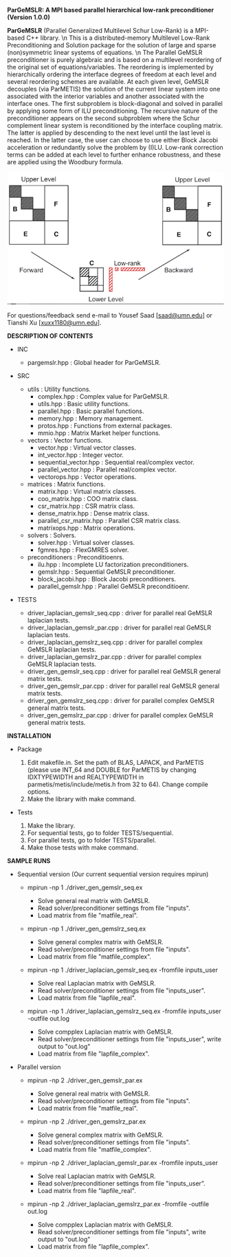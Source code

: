 **ParGeMSLR: A MPI based parallel hierarchical low-rank preconditioner (Version 1.0.0)**

**ParGeMSLR** (Parallel Generalized Multilevel Schur Low-Rank) is a MPI-based C++ library. \n 
This is a distributed-memory Multilevel Low-Rank Preconditioning and Solution package for the solution of large and sparse (non)symmetric linear systems of equations. \n
The Parallel GeMSLR preconditioner is purely algebraic and is based on a multilevel reordering of the original set of equations/variables. 
The reordering is implemented by hierarchically ordering the interface degrees of freedom at each level and several reordering schemes are available. 
At each given level, GeMSLR decouples (via ParMETIS) the solution of the current linear system into one associated with the interior variables and another associated with the interface ones.
The first subproblem is block-diagonal and solved in parallel by applying some form of ILU preconditioning. 
The recursive nature of the preconditioner appears on the second subproblem where the Schur complement linear system is reconditioned by the interface coupling matrix. 
The latter is applied by descending to the next level until the last level is reached. 
In the latter case, the user can choose to use either Block Jacobi acceleration or redundantly solve the problem by (I)LU. 
Low-rank correction terms can be added at each level to further enhance robustness, and these are applied using the Woodbury formula.

![ParGeMSLR](2-levels.png)

For questions/feedback send e-mail to Yousef Saad [saad@umn.edu] or Tianshi Xu [xuxx1180@umn.edu].


**DESCRIPTION OF CONTENTS**

 * INC
   - pargemslr.hpp                     : Global header for ParGeMSLR.

 * SRC
   - utils                             : Utility functions.
      - complex.hpp                    : Complex value for ParGeMSLR.
      - utils.hpp                      : Basic utility functions.
      - parallel.hpp                   : Basic parallel functions.
      - memory.hpp                     : Memory management.
      - protos.hpp                     : Functions from external packages.
      - mmio.hpp                       : Matrix Market helper functions.
   - vectors                           : Vector functions.
      - vector.hpp                     : Virtual vector classes.
      - int_vector.hpp                 : Integer vector.
      - sequential_vector.hpp          : Sequential real/complex vector.
      - parallel_vector.hpp            : Parallel real/complex vector.
      - vectorops.hpp                  : Vector operations.
   - matrices                          : Matrix functions.
      - matrix.hpp                     : Virtual matrix classes.
      - coo_matrix.hpp                 : COO matrix class.
      - csr_matrix.hpp                 : CSR matrix class.
      - dense_matrix.hpp               : Dense matrix class.
      - parallel_csr_matrix.hpp        : Parallel CSR matrix class.
      - matrixops.hpp                  : Matrix operations.
   - solvers                           : Solvers.
      - solver.hpp                     : Virtual solver classes.
      - fgmres.hpp                     : FlexGMRES solver.
   - preconditioners                   : Preconditioenrs.
      - ilu.hpp                        : Incomplete LU factorization preconditioners.
      - gemslr.hpp                     : Sequential GeMSLR preconditioner.
      - block_jacobi.hpp               : Block Jacobi preconditioners.
      - parallel_gemslr.hpp            : Parallel GeMSLR preconditioenr.

 * TESTS
   - driver_laplacian_gemslr_seq.cpp   : driver for parallel real GeMSLR laplacian tests.
   - driver_laplacian_gemslr_par.cpp   : driver for parallel real GeMSLR laplacian tests.
   - driver_laplacian_gemslrz_seq.cpp  : driver for parallel complex GeMSLR laplacian tests.
   - driver_laplacian_gemslrz_par.cpp  : driver for parallel complex GeMSLR laplacian tests.
   - driver_gen_gemslr_seq.cpp         : driver for parallel real GeMSLR general matrix tests.
   - driver_gen_gemslr_par.cpp         : driver for parallel real GeMSLR general matrix tests.
   - driver_gen_gemslrz_seq.cpp        : driver for parallel complex GeMSLR general matrix tests.
   - driver_gen_gemslrz_par.cpp        : driver for parallel complex GeMSLR general matrix tests.


**INSTALLATION**

 * Package
   1. Edit makefile.in. Set the path of BLAS, LAPACK, and ParMETIS (please use INT_64 and DOUBLE for ParMETIS by changing IDXTYPEWIDTH and REALTYPEWIDTH in parmetis/metis/include/metis.h from 32 to 64). Change compile options.
   2. Make the library with make command.
   
 * Tests
   1. Make the library.
   2. For sequential tests, go to folder TESTS/sequential.
   3. For parallel tests, go to folder TESTS/parallel.
   3. Make those tests with make command.

**SAMPLE RUNS**

 * Sequential version (Our current sequential version requires mpirun)
 
   - mpirun -np 1 ./driver_gen_gemslr_seq.ex
      - Solve general real matrix with GeMSLR.
      - Read solver/preconditioner settings from file "inputs".
      - Load matrix from file "matfile_real".
   
   - mpirun -np 1 ./driver_gen_gemslrz_seq.ex
      - Solve general complex matrix with GeMSLR.
      - Read solver/preconditioner settings from file "inputs".
      - Load matrix from file "matfile_complex".
      
   - mpirun -np 1 ./driver_laplacian_gemslr_seq.ex -fromfile inputs_user
      - Solve real Laplacian matrix with GeMSLR.
      - Read solver/preconditioner settings from file "inputs_user".
      - Load matrix from file "lapfile_real".
   
   - mpirun -np 1 ./driver_laplacian_gemslrz_seq.ex -fromfile inputs_user -outfile out.log
      - Solve compplex Laplacian matrix with GeMSLR.
      - Read solver/preconditioner settings from file "inputs_user", write output to "out.log"
      - Load matrix from file "lapfile_complex".
   
 * Parallel version
   
   - mpirun -np 2 ./driver_gen_gemslr_par.ex
      - Solve general real matrix with GeMSLR.
      - Read solver/preconditioner settings from file "inputs".
      - Load matrix from file "matfile_real".
   
   - mpirun -np 2 ./driver_gen_gemslrz_par.ex
      - Solve general complex matrix with GeMSLR.
      - Read solver/preconditioner settings from file "inputs".
      - Load matrix from file "matfile_complex".
      
   - mpirun -np 2 ./driver_laplacian_gemslr_par.ex -fromfile inputs_user
      - Solve real Laplacian matrix with GeMSLR.
      - Read solver/preconditioner settings from file "inputs_user".
      - Load matrix from file "lapfile_real".
   
   - mpirun -np 2 ./driver_laplacian_gemslrz_par.ex -fromfile -outfile out.log
      - Solve compplex Laplacian matrix with GeMSLR.
      - Read solver/preconditioner settings from file "inputs", write output to "out.log"
      - Load matrix from file "lapfile_complex".

